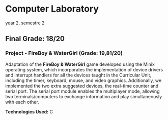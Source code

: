 # Computer Laboratory
year 2, semestre 2

## Final Grade: 18/20

### Project - FireBoy & WaterGirl (Grade: 19,81/20)

Adaptation of the **FireBoy & WaterGirl** game developed using the Minix operating system, which incorporates the implementation of device drivers and interrupt handlers for all the devices taught in the Curricular Unit, including the timer, keyboard, mouse, and video graphics. Additionally, we implemented the two extra suggested devices, the real-time counter and serial port. The serial port module enables the multiplayer mode, allowing two terminals/computers to exchange information and play simultaneously with each other.

**Technologies Used:** C
